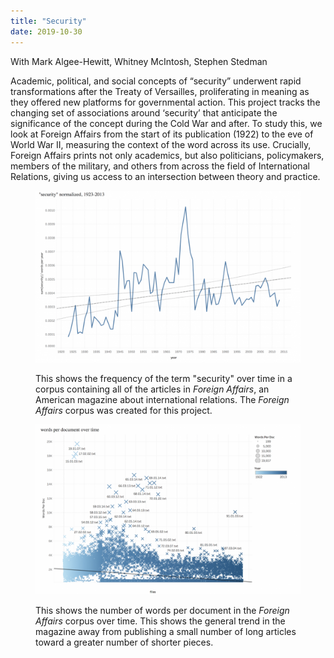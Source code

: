 ```yaml
---
title: "Security"
date: 2019-10-30
---
```


With Mark Algee-Hewitt, Whitney McIntosh, Stephen Stedman

Academic, political, and social concepts of “security” underwent rapid transformations after the Treaty of Versailles, proliferating in meaning as they offered new platforms for governmental action. This project tracks the changing set of associations around ‘security’ that anticipate the significance of the concept during the Cold War and after. To study this, we look at Foreign Affairs from the start of its publication (1922) to the eve of World War II, measuring the context of the word across its use. Crucially, Foreign Affairs prints not only academics, but also politicians, policymakers, members of the military, and others from across the field of International Relations, giving us access to an intersection between theory and practice.

<figure>

![](images/Screen-Shot-2019-10-30-at-4.50.40-PM-1024x666.png)

<figcaption>

This shows the frequency of the term "security" over time in a corpus containing all of the articles in _Foreign Affairs_, an American magazine about international relations. The _Foreign Affairs_ corpus was created for this project.

</figcaption>

</figure>

<figure>

![](images/Screen-Shot-2019-10-30-at-4.53.09-PM-1024x656.png)

<figcaption>

This shows the number of words per document in the _Foreign Affairs_ corpus over time. This shows the general trend in the magazine away from publishing a small number of long articles toward a greater number of shorter pieces.

</figcaption>

</figure>
